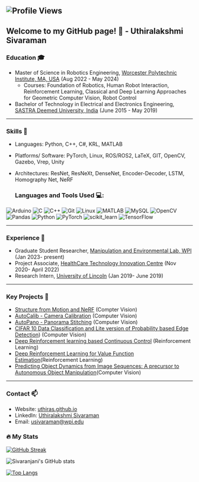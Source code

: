 
![Profile Views](https://komarev.com/ghpvc/?username=UthiraS&label=Profile+Views&color=blueviolet)
---
<!--
**UthiraS/UthiraS** is a ✨ _special_ ✨ repository because its `README.md` (this file) appears on your GitHub profile.

Here are some ideas to get you started:

- 🔭 I’m currently working on ...
- 🌱 I’m currently learning ...
- 👯 I’m looking to collaborate on ...
- 🤔 I’m looking for help with ...
- 💬 Ask me about ...
- 📫 How to reach me: ...
- 😄 Pronouns: ...
- ⚡ Fun fact: ...
-->

## Welcome to my GitHub page! 👋 - Uthiralakshmi Sivaraman


### Education 🎓
- Master of Science in Robotics Engineering, [Worcester Polytechnic Institute, MA, USA](https://www.wpi.edu/) (Aug 2022 - May 2024)
  - Courses: Foundation of Robotics, Human Robot Interaction, Reinforcement Learning, Classical and Deep Learning Approaches for Geometric Computer Vision, Robot Control
- Bachelor of Technology in Electrical and Electronics Engineering, [SASTRA Deemed University, India](https://www.sastra.edu/) (June 2015 - May 2019)
___
### Skills 🔧
- Languages: Python, C++, C#, KRL, MATLAB
- Platforms/ Software: PyTorch, Linux, ROS/ROS2, LaTeX, GIT, OpenCV, Gazebo, Vrep, Unity
- Architectures: ResNet, ResNeXt, DenseNet, Encoder-Decoder, LSTM, Homography Net, NeRF

  ### Languages and Tools Used 💻:

![Arduino](https://img.shields.io/badge/-Arduino-black?style=flat&logo=Arduino)
![C](https://img.shields.io/badge/-C-black?style=flat&logo=c)
![C++](https://img.shields.io/badge/-C++-black?style=flat&logo=c%2B%2B)
![Git](https://img.shields.io/badge/-Git-black?style=flat&logo=git)
![Linux](https://img.shields.io/badge/-Linux-black?style=flat&logo=linux)
![MATLAB](https://img.shields.io/badge/-MATLAB-black?style=flat)
![MySQL](https://img.shields.io/badge/-MySQL-black?style=flat&logo=mysql)
![OpenCV](https://img.shields.io/badge/-OpenCV-black?style=flat)
![Pandas](https://img.shields.io/badge/-Pandas-black?style=flat&logo=pandas)
![Python](https://img.shields.io/badge/-Python-black?style=flat&logo=python)
![PyTorch](https://img.shields.io/badge/-PyTorch-black?style=flat&logo=pytorch)
![scikit_learn](https://img.shields.io/badge/-scikit_learn-black?style=flat)
![TensorFlow](https://img.shields.io/badge/-TensorFlow-black?style=flat&logo=tensorflow)

___
### Experience 🧰
- Graduate Student Researcher, [Manipulation and Environmental Lab, WPI](https://www.wpi.edu/) (Jan 2023- present)
- Project Associate, [HealthCare Technology Innovation Centre](https://www.iitm.ac.in/info/iit-madras-incubation-cell) (Nov 2020- April 2022)
- Research Intern, [University of Lincoln](https://www.lincoln.ac.uk/home/) (Jan 2019- June 2019)
___
### Key Projects 🔭


- [Structure from Motion and NeRF](https://github.com/UthiraS/SFM_NERF) (Compter Vision)
- [AutoCalib - Camera Calibration](https://github.com/UthiraS/RBE549_AutoCalib) (Computer Vision)
- [AutoPano - Panorama Stitching](https://github.com/UthiraS/RBE549_AutoPano) (Computer Vision)
- [CIFAR 10 Data Classification and Lite version of Probability based Edge Detection](https://github.com/UthiraS/RBE549_Alohomora)) (Computer Vision)
- [Deep Reinforcement learning based Continuous Control](https://github.com/UthiralakshmiSivaraman/Deep-Reinforcement-learning-based-Continuous-Control) (Reinforcement Learning)
- [Deep Reinforcement Learning for Value Function Estimation](https://github.com/UthiraS/CS595-DQN_ATARI)(Reinforcement Learning)
- [Predicting Object Dynamics from Image Sequences: A precursor to Autonomous Object Manipulation](https://github.com/UthiraS/Precursor-to-Autonomous-Manipulation)(Computer Vision)

___
### Contact 📫
- Website: [uthiras.github.io](https://uthiras.github.io/)
- LinkedIn: [Uthiralakshmi Sivaraman](https://www.linkedin.com/in/uthiralakshmi-sivaraman/)
- Email: [usivaraman@wpi.edu](mailto:usivaraman@wpi.edu)


<!--
**UthiralakshmiSivaraman/UthiralakshmiSivaraman** is a Robotics graduate student at Worcester Polytechnic Institute, MA, USA. I am skilled in Python, C++, C#, KRL, and MATLAB, and proficient with PyTorch, Linux, ROS/ROS2, LaTeX, GIT, OpenCV, Gazebo, Vrep, Unity. I also have experience with various deep learning architectures such as ResNet, ResNeXt, DenseNet, Encoder-Decoder, LSTM, Homography Net, and NeRF. 

<a href="https://www.linkedin.com/in/uthiralakshmi-sivaraman/" target="blank"><img align="center" src="https://raw.githubusercontent.com/devicons/devicon/master/icons/linkedin/linkedin-original.svg" alt="Uthiralakshmi" height="30" width="40" /></a>
-->


### :fire: My Stats 
[![GitHub Streak](https://github-readme-streak-stats.herokuapp.com?user=UthiraS&theme=highcontrast)](https://git.io/streak-stats)

![Sivaranjani's GitHub stats](https://github-readme-stats.vercel.app/api?username=UthiraS&show_icons=true&theme=radical)

[![Top Langs](https://github-readme-stats.vercel.app/api/top-langs/?username=UthiraS&layout=compact&theme=dracula&langs_count=6&hide_border=true&custom_title=Top%20Languages&title_color=FF69B4)](https://github.com/anuraghazra/github-readme-stats)
